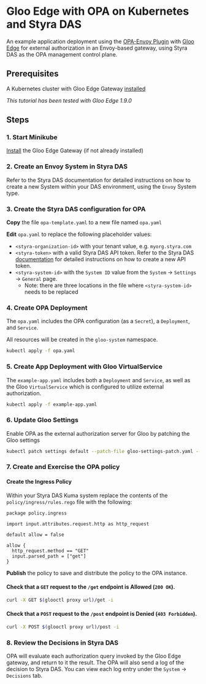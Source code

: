 # Gloo Edge with OPA on Kubernetes and Styra DAS

An example application deployment using the [OPA-Envoy Plugin](https://www.openpolicyagent.org/docs/latest/envoy-introduction/) with [Gloo Edge](https://docs.solo.io/gloo-edge) for external authorization in an Envoy-based gateway,
using Styra DAS as the OPA management control plane.

## Prerequisites

A Kubernetes cluster with Gloo Edge Gateway [installed](https://docs.solo.io/gloo-edge/latest/installation/gateway/kubernetes/)

_This tutorial has been tested with Gloo Edge 1.9.0_

## Steps

### 1. Start Minikube

[Install](https://docs.solo.io/gloo-edge/latest/installation/gateway/kubernetes/) the Gloo Edge Gateway (if not already installed)

### 2. Create an Envoy System in Styra DAS

Refer to the Styra DAS documentation for detailed instructions on how to create a new System within your DAS environment, using the `Envoy` System type.

### 3. Create the Styra DAS configuration for OPA

**Copy** the file `opa-template.yaml` to a new file named `opa.yaml`

**Edit** `opa.yaml` to replace the following placeholder values:
* `<styra-organization-id>` with your tenant value, e.g. `myorg.styra.com`
* `<styra-token>` with a valid Styra DAS API token. Refer to the Styra DAS [documentation](https://docs.styra.com/v1/docs/operations/create-api-token/) for detailed instructions on how to create a new API token.
* `<styra-system-id>` with the `System ID` value from the `System` -> `Settings` -> `General` page.
    * Note: there are three locations in the file where `<styra-system-id>` needs to be replaced

### 4. Create OPA Deployment

The `opa.yaml` includes the OPA configuration (as a `Secret`), a `Deployment`, and `Service`.

All resources will be created in the `gloo-system` namespace.

```sh
kubectl apply -f opa.yaml
```

### 5. Create App Deployment with Gloo VirtualService

The `example-app.yaml` includes both a `Deployment` and `Service`, as well as the Gloo `VirtualService` which is configured to utilize external authorization.

```sh
kubectl apply -f example-app.yaml
```

### 6. Update Gloo Settings

Enable OPA as the external authorization server for Gloo by patching the Gloo settings
```sh
kubectl patch settings default --patch-file gloo-settings-patch.yaml --type merge -n gloo-system
```

### 7. Create and Exercise the OPA policy

#### Create the Ingress Policy

Within your Styra DAS Kuma system replace the contents of the `policy/ingress/rules.rego` file with the following:
```rego
package policy.ingress

import input.attributes.request.http as http_request

default allow = false

allow {
  http_request.method == "GET"
  input.parsed_path = ["get"]
}
```

**Publish** the policy to save and distribute the policy to the OPA instance.

#### Check that a `GET` request to the `/get` endpoint is **Allowed** (`200 OK`).

```sh
curl -X GET $(glooctl proxy url)/get -i
```

#### Check that a `POST` request to the `/post` endpoint is **Denied** (`403 Forbidden`).

```sh
curl -X POST $(glooctl proxy url)/post -i
```

### 8. Review the Decisions in Styra DAS

OPA will evaluate each authorization query invoked by the Gloo Edge gateway, and return to it the result. The OPA will also send a log of the decision to Styra DAS. You can view each log entry under the `System` -> `Decisions` tab.

